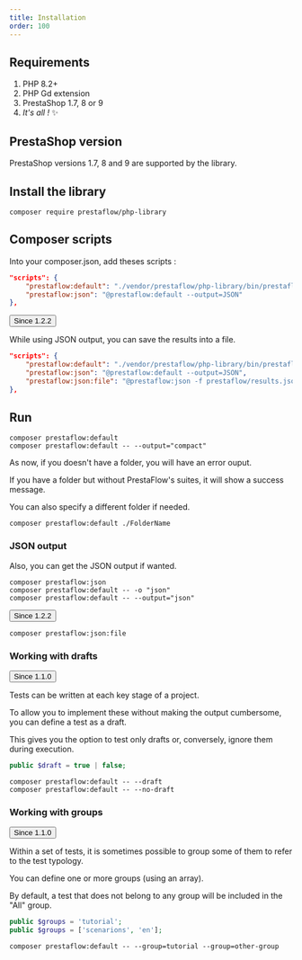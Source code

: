 ```yaml
---
title: Installation
order: 100
---
```


## Requirements

1. PHP 8.2+
2. PHP Gd extension
3. PrestaShop 1.7, 8 or 9
4. *It's all !* ✨

## PrestaShop version

PrestaShop versions 1.7, 8 and 9 are supported by the library.

## Install the library

```shell
composer require prestaflow/php-library
```

## Composer scripts

Into your composer.json, add theses scripts :

``` json
"scripts": {
    "prestaflow:default": "./vendor/prestaflow/php-library/bin/prestaflow run",
    "prestaflow:json": "@prestaflow:default --output=JSON"
},
```

<!-- Since -->
<div class="flex items-center gap-4">
  <div class="relative inline-flex">
    <button class="rounded-md bg-slate-800 py-2 px-4 border border-transparent text-center text-sm text-white transition-all shadow-md hover:shadow-lg focus:bg-slate-700 focus:shadow-none active:bg-slate-700 hover:bg-slate-700 active:shadow-none disabled:pointer-events-none disabled:opacity-50 disabled:shadow-none" type="button">
      Since 1.2.2
    </button>
    <span class="absolute top-0.5 left-0.5 grid min-h-[12px] min-w-[12px] -translate-x-2/4 -translate-y-2/4 place-items-center rounded-full bg-purple-600 py-1 px-1 text-xs font-medium leading-none text-white content-['']"></span>
  </div>
</div>
<!-- / Since -->

While using JSON output, you can save the results into a file.

``` json
"scripts": {
    "prestaflow:default": "./vendor/prestaflow/php-library/bin/prestaflow run",
    "prestaflow:json": "@prestaflow:default --output=JSON",
    "prestaflow:json:file": "@prestaflow:json -f prestaflow/results.json"
},
```

## Run

```shell
composer prestaflow:default
composer prestaflow:default -- --output="compact"
```

As now, if you doesn't have a <Tests> folder, you will have an error ouput.

If you have a <Tests> folder but without PrestaFlow's suites, it will show a success message.

You can also specify a different folder if needed.

```shell
composer prestaflow:default ./FolderName
```

### JSON output

Also, you can get the JSON output if wanted.

```shell
composer prestaflow:json
composer prestaflow:default -- -o "json"
composer prestaflow:default -- --output="json"
```

<!-- Since -->
<div class="flex items-center gap-4">
  <div class="relative inline-flex">
    <button class="rounded-md bg-slate-800 py-2 px-4 border border-transparent text-center text-sm text-white transition-all shadow-md hover:shadow-lg focus:bg-slate-700 focus:shadow-none active:bg-slate-700 hover:bg-slate-700 active:shadow-none disabled:pointer-events-none disabled:opacity-50 disabled:shadow-none" type="button">
      Since 1.2.2
    </button>
    <span class="absolute top-0.5 left-0.5 grid min-h-[12px] min-w-[12px] -translate-x-2/4 -translate-y-2/4 place-items-center rounded-full bg-purple-600 py-1 px-1 text-xs font-medium leading-none text-white content-['']"></span>
  </div>
</div>
<!-- / Since -->

```shell
composer prestaflow:json:file
```

### Working with drafts

<!-- Since -->
<div class="flex items-center gap-4">
  <div class="relative inline-flex">
    <button class="rounded-md bg-slate-800 py-2 px-4 border border-transparent text-center text-sm text-white transition-all shadow-md hover:shadow-lg focus:bg-slate-700 focus:shadow-none active:bg-slate-700 hover:bg-slate-700 active:shadow-none disabled:pointer-events-none disabled:opacity-50 disabled:shadow-none" type="button">
      Since 1.1.0
    </button>
    <span class="absolute top-0.5 left-0.5 grid min-h-[12px] min-w-[12px] -translate-x-2/4 -translate-y-2/4 place-items-center rounded-full bg-purple-600 py-1 px-1 text-xs font-medium leading-none text-white content-['']"></span>
  </div>
</div>
<!-- / Since -->

Tests can be written at each key stage of a project.

To allow you to implement these without making the output cumbersome, you can define a test as a draft.

This gives you the option to test only drafts or, conversely, ignore them during execution.

```php
public $draft = true | false;
```

```shell
composer prestaflow:default -- --draft
composer prestaflow:default -- --no-draft
```

### Working with groups

<!-- Since -->
<div class="flex items-center gap-4">
  <div class="relative inline-flex">
    <button class="rounded-md bg-slate-800 py-2 px-4 border border-transparent text-center text-sm text-white transition-all shadow-md hover:shadow-lg focus:bg-slate-700 focus:shadow-none active:bg-slate-700 hover:bg-slate-700 active:shadow-none disabled:pointer-events-none disabled:opacity-50 disabled:shadow-none" type="button">
      Since 1.1.0
    </button>
    <span class="absolute top-0.5 left-0.5 grid min-h-[12px] min-w-[12px] -translate-x-2/4 -translate-y-2/4 place-items-center rounded-full bg-purple-600 py-1 px-1 text-xs font-medium leading-none text-white content-['']"></span>
  </div>
</div>
<!-- / Since -->


Within a set of tests, it is sometimes possible to group some of them to refer to the test typology.

You can define one or more groups (using an array).

By default, a test that does not belong to any group will be included in the "All" group.

```php
public $groups = 'tutorial';
public $groups = ['scenarions', 'en'];
```

```shell
composer prestaflow:default -- --group=tutorial --group=other-group
```
